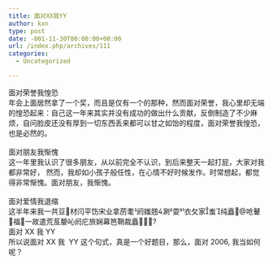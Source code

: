 ```yaml
---
title: 面对XX我YY
author: kxn
type: post
date: -001-11-30T00:00:00+00:00
url: /index.php/archives/111
categories:
  - Uncategorized

---
```

<div>
  面对荣誉我惶恐
</div>

<div>
  年会上面居然拿了一个奖，而且是仅有一个的那种，然而面对荣誉，我心里却无端的惶恐起来：自己这一年来其实并没有成功的做出什么贡献，反倒制造了不少麻烦，自问脸皮还没有厚到一切东西丢来都可以甘之如饴的程度，面对荣誉我惶恐，也是必然的。
</div>

<div>
   
</div>

<div>
  面对朋友我惭愧
</div>

<div>
  这一年里我认识了很多朋友，从以前完全不认识，到后来整天一起打屁，大家对我都非常好， 然而，我却如小孩子般任性，在心情不好时候发作。时常想起，都觉得非常惭愧。面对朋友，我惭愧。
</div>

<div>
   
</div>

<div>
  面对爱情我退缩
</div>

<div>
  这半年来我一共豆材闫平饬宋业拿苈耄阏媸翘涮耍衣攵家蚩纯矗呛鼙福一故遣荒芨嫠吣阏庀旅娴幕笆鞘裁矗?
</div>

<div>
  面对 XX 我 YY
</div>

<div>
  所以说面对 XX 我  YY 这个句式，真是一个好题目，那么，面对 2006, 我当如何呢？
</div>

<div>
   
</div>